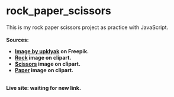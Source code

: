 # rock_paper_scissors

This is my rock paper scissors project as practice with JavaScript.<br>
<br>
<strong>Sources:<strong><br>
<ul>
    <li>
        <a href="https://www.freepik.com/free-vector/traveler-winter-mountains-travel-journey-adventure-tourist-with-backpack-wood-staff-stand-rocky-snowy-landscape-looking-high-peak_13238757.htm?query=rock#from_view=detail_alsolike#position=4&query=rock" rel="noopener noreferrer">Image by upklyak</a> on Freepik.
    </li>
    <li>
        <a href="https://clipart-library.com/img/1603206.png" rel="noopener noreferrer">Rock</a> image on clipart.
    </li>
    <li>
        <a href="https://clipart-library.com/clip-art/scissors-clipart-transparent-24.htm" rel="noopener noreferrer">Scissors</a> image on clipart.
    </li>
    <li>
        <a href="https://clipart-library.com/clipart/615958.htm" rel="noopener noreferrer">Paper</a> image on clipart.
    </li>
</ul>
<br>
Live site: waiting for new link.